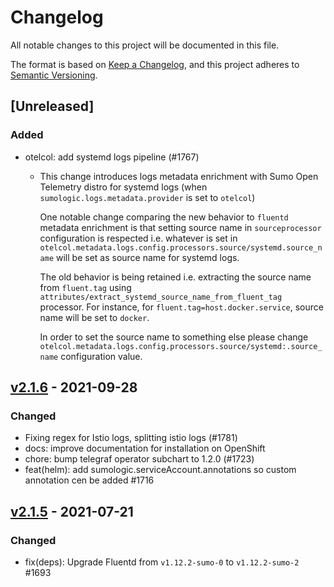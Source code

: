 # Changelog

All notable changes to this project will be documented in this file.

The format is based on [Keep a Changelog](https://keepachangelog.com/en/1.0.0/),
and this project adheres to [Semantic Versioning](https://semver.org/spec/v2.0.0.html).

## [Unreleased]

### Added

- otelcol: add systemd logs pipeline (#1767)

  - This change introduces logs metadata enrichment with Sumo Open Telemetry
    distro for systemd logs (when `sumologic.logs.metadata.provider` is set to
    `otelcol`)

    One notable change comparing the new behavior to `fluentd` metadata enrichment
    is that setting source name in `sourceprocessor` configuration is respected
    i.e.  whatever is set in
    `otelcol.metadata.logs.config.processors.source/systemd.source_name` will be
    set as source name for systemd logs.

    The old behavior is being retained i.e. extracting the source name from
    `fluent.tag` using `attributes/extract_systemd_source_name_from_fluent_tag`
    processor. For instance, for `fluent.tag=host.docker.service`, source name
    will be set to `docker`.

    In order to set the source name to something else please change
    `otelcol.metadata.logs.config.processors.source/systemd:.source_name`
    configuration value.

## [v2.1.6][v2_1_6] - 2021-09-28

### Changed

- Fixing regex for Istio logs, splitting istio logs (#1781)
- docs: improve documentation for installation on OpenShift
- chore: bump telegraf operator subchart to 1.2.0 (#1723)
- feat(helm): add sumologic.serviceAccount.annotations so custom annotation cen be added #1716

[v2_1_6]: https://github.com/SumoLogic/sumologic-kubernetes-collection/releases/tag/v2.1.6

## [v2.1.5][v2_1_5] - 2021-07-21

### Changed

- fix(deps): Upgrade Fluentd from `v1.12.2-sumo-0` to `v1.12.2-sumo-2` #1693

[v2_1_5]: https://github.com/SumoLogic/sumologic-kubernetes-collection/releases/tag/v2.1.5
